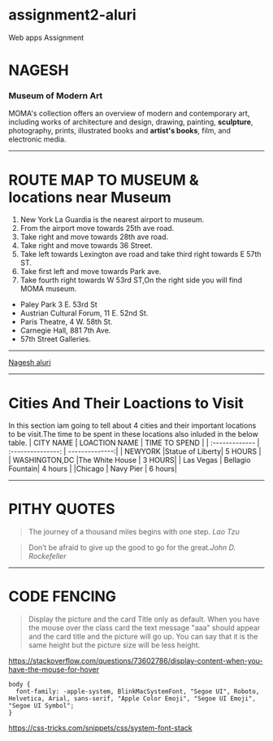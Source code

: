 # assignment2-aluri
Web apps Assignment
# NAGESH
### Museum of Modern Art

MOMA's collection offers an overview of modern and contemporary art, including works of 
architecture and design, drawing, painting, **sculpture**, photography, prints, illustrated 
books and **artist's books**, film, and electronic media.
_ _ _
 # ROUTE MAP TO MUSEUM & locations near Museum
1. New York La Guardia is the nearest airport to museum.
1. From the airport move towards 25th ave road.
1. Take right and move towards 28th ave road.
1. Take right and move towards 36 Street.
1. Take left towards Lexington ave road and take third right towards E 57th ST.
1. Take first left and move towards Park ave.
1. Take fourth right towards W 53rd ST,On the right side you will find MOMA museum.
*  Paley Park 3 E. 53rd St 
* Austrian Cultural Forum, 11 E. 52nd St.
* Paris Theatre, 4 W. 58th St.
* Carnegie Hall, 881 7th Ave.
* 57th Street Galleries.
---
[Nagesh aluri](AboutMe.md)
* * *
# Cities And Their Loactions to Visit

In this section iam going to tell about 4 cities and their important locations to be visit.The time to be spent in these locations also inluded in the below table. 
|    CITY NAME   |  LOACTION NAME  | TIME TO  SPEND |
| :-------------  | :---------------: | --------------:|
|  NEWYORK       |Statue of Liberty| 5 HOURS |
| WASHINGTON,DC  |The White House  |  3 HOURS|
| Las Vegas      | Bellagio Fountain| 4 hours |
|Chicago         | Navy Pier       |  6 hours|
___
# PITHY QUOTES
>The journey of a thousand miles begins with one step.  *Lao Tzu*

>Don’t be afraid to give up the good to go for the great._John D. Rockefeller_
___
# CODE FENCING
>Display the picture and the card Title only as default. When you have the mouse over the class card the text message "aaa" should appear and the card title and the picture will go up. You can say that it is the same height but the picture size will be less height.

<https://stackoverflow.com/questions/73602786/display-content-when-you-have-the-mouse-for-hover>
  
```
body {
  font-family: -apple-system, BlinkMacSystemFont, "Segoe UI", Roboto, Helvetica, Arial, sans-serif, "Apple Color Emoji", "Segoe UI Emoji", "Segoe UI Symbol";
}
```
<https://css-tricks.com/snippets/css/system-font-stack>